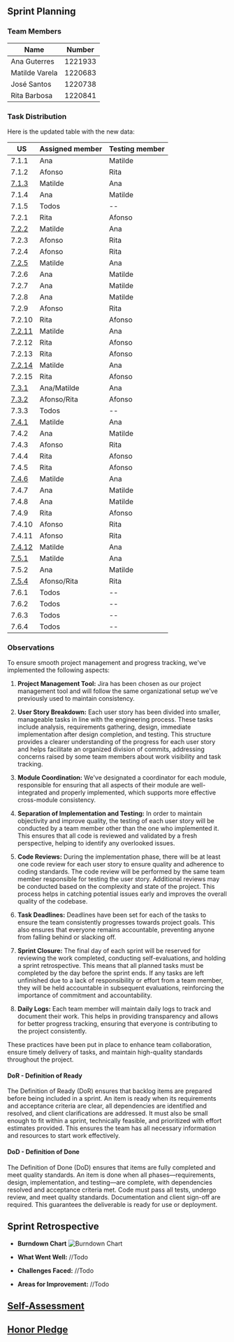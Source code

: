 ## Sprint Planning

### Team Members

| Name           | Number  |
|----------------|---------|
| Ana Guterres   | 1221933 |
| Matilde Varela | 1220683 |
| José Santos    | 1220738 |
| Rita Barbosa   | 1220841 |

### Task Distribution

Here is the updated table with the new data:

| US                                    | Assigned member | Testing member |
|---------------------------------------|-----------------|----------------|
| 7.1.1                                 | Ana             | Matilde        |
| 7.1.2                                 | Afonso          | Rita           |
| [7.1.3](1220683/us-7.1.3/readme.md)   | Matilde         | Ana            |
| 7.1.4                                 | Ana             | Matilde        |
| 7.1.5                                 | Todos           | --             |
| 7.2.1                                 | Rita            | Afonso         |
| [7.2.2](1220683/us-7.2.2/readme.md)   | Matilde         | Ana            |
| 7.2.3                                 | Afonso          | Rita           |
| 7.2.4                                 | Afonso          | Rita           |
| [7.2.5](1220683/us-7.2.5/readme.md)   | Matilde         | Ana            |
| 7.2.6                                 | Ana             | Matilde        |
| 7.2.7                                 | Ana             | Matilde        |
| 7.2.8                                 | Ana             | Matilde        |
| 7.2.9                                 | Afonso          | Rita           |
| 7.2.10                                | Rita            | Afonso         |
| [7.2.11](1220683/us-7.2.11/readme.md) | Matilde         | Ana            |
| 7.2.12                                | Rita            | Afonso         |
| 7.2.13                                | Rita            | Afonso         |
| [7.2.14](1220683/us-7.2.14/readme.md) | Matilde         | Ana            |
| 7.2.15                                | Rita            | Afonso         |
| [7.3.1](us-7.3.1/readme.md)           | Ana/Matilde     | Ana            |
| [7.3.2](us-7.3.2/readme.md)           | Afonso/Rita     | Afonso         |
| 7.3.3                                 | Todos           | --             |
| [7.4.1](1220683/us-7.4.1/readme.md)   | Matilde         | Ana            |
| 7.4.2                                 | Ana             | Matilde        |
| 7.4.3                                 | Afonso          | Rita           |
| 7.4.4                                 | Rita            | Afonso         |
| 7.4.5                                 | Rita            | Afonso         |
| [7.4.6](1220683/us-7.4.6/readme.md)   | Matilde         | Ana            |
| 7.4.7                                 | Ana             | Matilde        |
| 7.4.8                                 | Ana             | Matilde        |
| 7.4.9                                 | Rita            | Afonso         |
| 7.4.10                                | Afonso          | Rita           |
| 7.4.11                                | Afonso          | Rita           |
| [7.4.12](1220683/us-7.4.12/readme.md) | Matilde         | Ana            |
| [7.5.1](1220683/us-7.5.1/readme.md)   | Matilde         | Ana            |
| 7.5.2                                 | Ana             | Matilde        |
| [7.5.4](us-7.5.4/readme.md)           | Afonso/Rita     | Rita           |
| 7.6.1                                 | Todos           | --             |
| 7.6.2                                 | Todos           | --             |
| 7.6.3                                 | Todos           | --             |
| 7.6.4                                 | Todos           | --             |

### Observations

To ensure smooth project management and progress tracking, we've implemented the following aspects:

1. **Project Management Tool:** Jira has been chosen as our project management tool and will follow the same
   organizational setup we've previously used to maintain consistency.

2. **User Story Breakdown:** Each user story has been divided into smaller, manageable tasks in line with the
   engineering process. These tasks include analysis, requirements gathering, design, immediate implementation after
   design completion, and testing. This structure provides a clearer understanding of the progress for each user story
   and helps facilitate an organized division of commits, addressing concerns raised by some team members about work
   visibility and task tracking.

3. **Module Coordination:** We've designated a coordinator for each module, responsible for ensuring that all aspects of
   their module are well-integrated and properly implemented, which supports more effective cross-module consistency.

4. **Separation of Implementation and Testing:** In order to maintain objectivity and improve quality, the testing of
   each user story will be conducted by a team member other than the one who implemented it. This ensures that all code
   is reviewed and validated by a fresh perspective, helping to identify any overlooked issues.

5. **Code Reviews:** During the implementation phase, there will be at least one code review for each user story to
   ensure quality and adherence to coding standards. The code review will be performed by the same team member
   responsible for testing the user story. Additional reviews may be conducted based on the complexity and state of the
   project. This process helps in catching potential issues early and improves the overall quality of the codebase.

6. **Task Deadlines:** Deadlines have been set for each of the tasks to ensure the team consistently progresses towards
   project goals. This also ensures that everyone remains accountable, preventing anyone from falling behind or slacking
   off.

7. **Sprint Closure:** The final day of each sprint will be reserved for reviewing the work completed, conducting
   self-evaluations, and holding a sprint retrospective. This means that all planned tasks must be completed by the day
   before the sprint ends. If any tasks are left unfinished due to a lack of responsibility or effort from a team
   member, they will be held accountable in subsequent evaluations, reinforcing the importance of commitment and
   accountability.

8. **Daily Logs:** Each team member will maintain daily logs to track and document their work. This helps in providing
   transparency and allows for better progress tracking, ensuring that everyone is contributing to the project
   consistently.

These practices have been put in place to enhance team collaboration, ensure timely delivery of tasks, and maintain
high-quality standards throughout the project.

#### DoR - Definition of Ready

The Definition of Ready (DoR) ensures that backlog items are prepared before being included in a sprint. An item is ready when its requirements and acceptance criteria are clear, all dependencies are identified and resolved, and client clarifications are addressed. It must also be small enough to fit within a sprint, technically feasible, and prioritized with effort estimates provided. This ensures the team has all necessary information and resources to start work effectively.

#### DoD - Definition of Done

The Definition of Done (DoD) ensures that items are fully completed and meet quality standards. An item is done when all phases—requirements, design, implementation, and testing—are complete, with dependencies resolved and acceptance criteria met. Code must pass all tests, undergo review, and meet quality standards. Documentation and client sign-off are required. This guarantees the deliverable is ready for use or deployment.

## Sprint Retrospective

* **Burndown Chart**
![Burndown Chart]()

* **What Went Well:**
//Todo

* **Challenges Faced:**
//Todo 

* **Areas for Improvement:**
//Todo

## [Self-Assessment]()

## [Honor Pledge]()
